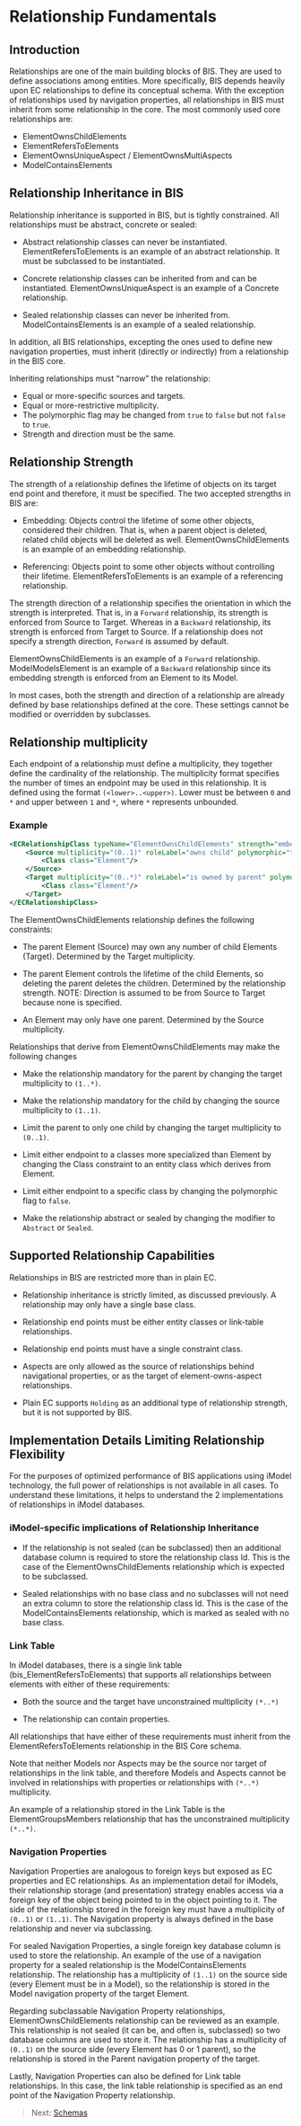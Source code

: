 # Relationship Fundamentals

## Introduction

Relationships are one of the main building blocks of BIS. They are used to define associations among entities. More specifically, BIS depends heavily upon EC relationships to define its conceptual schema. With the exception of relationships used by navigation properties, all relationships in BIS must inherit from some relationship in the core. The most commonly used core relationships are:

- ElementOwnsChildElements
- ElementRefersToElements
- ElementOwnsUniqueAspect / ElementOwnsMultiAspects
- ModelContainsElements

## Relationship Inheritance in BIS

Relationship inheritance is supported in BIS, but is tightly constrained. All relationships must be abstract, concrete or sealed:

- Abstract relationship classes can never be instantiated. ElementRefersToElements is an example of an abstract relationship. It must be subclassed to be instantiated.

- Concrete relationship classes can be inherited from and can be instantiated. ElementOwnsUniqueAspect is an example of a Concrete relationship.

- Sealed relationship classes can never be inherited from. ModelContainsElements is an example of a sealed relationship.

In addition, all BIS relationships, excepting the ones used to define new navigation properties, must inherit (directly or indirectly) from a relationship in the BIS core.

Inheriting relationships must “narrow” the relationship:

- Equal or more-specific sources and targets.
- Equal or more-restrictive multiplicity.
- The polymorphic flag may be changed from `true` to `false` but not `false` to `true`.
- Strength and direction must be the same.

## Relationship Strength

The strength of a relationship defines the lifetime of objects on its target end point and therefore, it must be specified. The two accepted strengths in BIS are:

- Embedding: Objects control the lifetime of some other objects, considered their children. That is, when a parent object is deleted, related child objects will be deleted as well. ElementOwnsChildElements is an example of an embedding relationship.

- Referencing: Objects point to some other objects without controlling their lifetime. ElementRefersToElements is an example of a referencing relationship.

The strength direction of a relationship specifies the orientation in which the strength is interpreted. That is, in a `Forward` relationship, its strength is enforced from Source to Target. Whereas in a `Backward` relationship, its strength is enforced from Target to Source. If a relationship does not specify a strength direction, `Forward` is assumed by default.

ElementOwnsChildElements is an example of a `Forward` relationship.  ModelModelsElement is an example of a `Backward` relationship since its embedding strength is enforced from an Element to its Model.

In most cases, both the strength and direction of a relationship are already defined by base relationships defined at the core. These settings cannot be modified or overridden by subclasses.

## Relationship multiplicity

Each endpoint of a relationship must define a multiplicity, they together define the cardinality of the relationship.  The multiplicity format specifies the number of times an endpoint may be used in this relationship.  It is defined using the format `(<lower>..<upper>)`.  Lower must be between `0` and `*` and upper between `1` and `*`, where `*` represents unbounded.

### Example

```xml
<ECRelationshipClass typeName="ElementOwnsChildElements" strength="embedding" modifier="None">
    <Source multiplicity="(0..1)" roleLabel="owns child" polymorphic="true">
        <Class class="Element"/>
    </Source>
    <Target multiplicity="(0..*)" roleLabel="is owned by parent" polymorphic="true">
        <Class class="Element"/>
    </Target>
</ECRelationshipClass>
```

The ElementOwnsChildElements relationship defines the following constraints:

- The parent Element (Source) may own any number of child Elements (Target).  Determined by the Target multiplicity.

- The parent Element controls the lifetime of the child Elements, so deleting the parent deletes the children.  Determined by the relationship strength.  NOTE: Direction is assumed to be from Source to Target because none is specified.

- An Element may only have one parent. Determined by the Source multiplicity.

Relationships that derive from ElementOwnsChildElements may make the following changes

- Make the relationship mandatory for the parent by changing the target multiplicity to `(1..*)`.

- Make the relationship mandatory for the child by changing the source multiplicity to `(1..1)`.

- Limit the parent to only one child by changing the target multiplicity to `(0..1)`.

- Limit either endpoint to a classes more specialized than Element by changing the Class constraint to an entity class which derives from Element.

- Limit either endpoint to a specific class by changing the polymorphic flag to `false`.

- Make the relationship abstract or sealed by changing the modifier to `Abstract` or `Sealed`.

## Supported Relationship Capabilities

Relationships in BIS are restricted more than in plain EC.

- Relationship inheritance is strictly limited, as discussed previously. A relationship may only have a single base class.

- Relationship end points must be either entity classes or link-table relationships.

- Relationship end points must have a single constraint class.

- Aspects are only allowed as the source of relationships behind navigational properties, or as the target of element-owns-aspect relationships.

- Plain EC supports `Holding` as an additional type of relationship strength, but it is not supported by BIS.

## Implementation Details Limiting Relationship Flexibility

For the purposes of optimized performance of BIS applications using iModel technology, the full power of relationships is not available in all cases. To understand these limitations, it helps to understand the 2 implementations of relationships in iModel databases.

### iModel-specific implications of Relationship Inheritance

- If the relationship is not sealed (can be subclassed) then an additional database column is required to store the relationship class Id. This is the case of the ElementOwnsChildElements relationship which is expected to be subclassed.

- Sealed relationships with no base class and no subclasses will not need an extra column to store the relationship class Id. This is the case of the ModelContainsElements relationship, which is marked as sealed with no base class.

### Link Table

In iModel databases, there is a single link table (bis\_ElementRefersToElements) that supports all relationships between elements with either of these requirements:

- Both the source and the target have unconstrained multiplicity `(*..*)`

- The relationship can contain properties.

All relationships that have either of these requirements must inherit from the ElementRefersToElements relationship in the BIS Core schema.

Note that neither Models nor Aspects may be the source nor target of relationships in the link table, and therefore Models and Aspects cannot be involved in relationships with properties or relationships with `(*..*)` multiplicity.

An example of a relationship stored in the Link Table is the ElementGroupsMembers relationship that has the unconstrained multiplicity `(*..*)`.

### Navigation Properties

Navigation Properties are analogous to foreign keys but exposed as EC properties and  EC relationships. As an implementation detail for iModels, their relationship storage (and presentation) strategy enables access via a foreign key of the object being pointed to in the object pointing to it. The side of the relationship stored in the foreign key must have a multiplicity of `(0..1)` or `(1..1)`. The Navigation property is always defined in the base relationship and never via subclassing.

For sealed Navigation Properties, a single foreign key database column is used to store the relationship. An example of the use of a navigation property for a sealed relationship is the ModelContainsElements relationship. The relationship has a multiplicity of `(1..1)` on the source side (every Element must be in a Model), so the relationship is stored in the Model navigation property of the target Element.

Regarding subclassable Navigation Property relationships, ElementOwnsChildElements relationship can be reviewed as an example. This relationship is not sealed (it can be, and often is, subclassed) so two database columns are used to store it. The relationship has a multiplicity of `(0..1)` on the source side (every Element has 0 or 1 parent), so the relationship is stored in the Parent navigation property of the target.

Lastly, Navigation Properties can also be defined for Link table relationships. In this case, the link table relationship is specified as an end point of the Navigation Property relationship.

> Next: [Schemas](./schemas-domains.md)